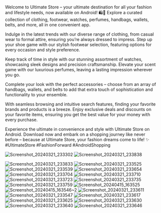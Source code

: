 Welcome to Ultimate Store – your ultimate destination for all your fashion and lifestyle needs, now available on Android! 🛍️📲 Explore a curated collection of clothing, footwear, watches, perfumes, handbags, wallets, belts, and more, all in one convenient app.

Indulge in the latest trends with our diverse range of clothing, from casual wear to formal attire, ensuring you’re always dressed to impress. Step up your shoe game with our stylish footwear selection, featuring options for every occasion and style preference.

Keep track of time in style with our stunning assortment of watches, showcasing sleek designs and precision craftsmanship. Elevate your scent game with our luxurious perfumes, leaving a lasting impression wherever you go.

Complete your look with the perfect accessories – choose from an array of handbags, wallets, and belts to add that extra touch of sophistication and functionality to your ensemble.

With seamless browsing and intuitive search features, finding your favorite brands and products is a breeze. Enjoy exclusive deals and discounts on your favorite items, ensuring you get the best value for your money with every purchase.

Experience the ultimate in convenience and style with Ultimate Store on Android. Download now and embark on a shopping journey like never before – because at Ultimate Store, your fashion dreams come to life! ✨ #UltimateStore #FashionForward #AndroidShopping

![Screenshot_20240321_233302](https://github.com/vish27981/Ultimate-Store/assets/118104336/2c6dce11-2f7d-4315-94db-72677b5a79db) ![Screenshot_20240321_233838](https://github.com/vish27981/Ultimate-Store/assets/118104336/6dae2c9b-ca08-45c1-9764-2f00e3055a58)

![Screenshot_20240321_233833](https://github.com/vish27981/Ultimate-Store/assets/118104336/bb7da6f0-b249-4ef8-a3fb-a993eb96e26f)
![Screenshot_20240321_233525](https://github.com/vish27981/Ultimate-Store/assets/118104336/e3bd2390-8d7e-45cf-a51e-bacfc0837a4f)
![Screenshot_20240321_233539](https://github.com/vish27981/Ultimate-Store/assets/118104336/b7196de4-880e-4f94-a481-310cb0f42fc5)
![Screenshot_20240321_233654](https://github.com/vish27981/Ultimate-Store/assets/118104336/6a8ababc-9b03-45fa-8dcb-4e96d93b63a8)
![Screenshot_20240321_233704](https://github.com/vish27981/Ultimate-Store/assets/118104336/beaf041b-24b2-442e-b3c7-8142546441f1)
![Screenshot_20240321_233710](https://github.com/vish27981/Ultimate-Store/assets/118104336/1d3a05fc-7756-47c8-87c9-1f4f10fb963d)
![Screenshot_20240321_233723](https://github.com/vish27981/Ultimate-Store/assets/118104336/4d0a2f3d-0809-46e8-b028-20e93c2cf1a5)
![Screenshot_20240321_233735](https://github.com/vish27981/Ultimate-Store/assets/118104336/188cbaee-6011-48ad-bc9e-f99f4c1c57fb)
![Screenshot_20240321_233759](https://github.com/vish27981/Ultimate-Store/assets/118104336/15f05d53-2cde-4a0a-91f0-950140b5dadd)
![Screenshot_20240415_163525](https://github.com/vish27981/Ultimate-Store/assets/118104336/0a69708d-23a3-4154-886e-95d70cf683a9)
![Screenshot_20240415_163546~2](https://github.com/vish27981/Ultimate-Store/assets/118104336/9b58ec65-dde6-4f9a-bfa6-e9fe19fbf675)
![Screenshot_20240321_233611](https://github.com/vish27981/Ultimate-Store/assets/118104336/db6c1831-a637-44eb-aca5-78d22148485a)
![Screenshot_20240321_233547](https://github.com/vish27981/Ultimate-Store/assets/118104336/2e64482d-140c-4529-b09c-9c8898572e24)
![Screenshot_20240321_233617](https://github.com/vish27981/Ultimate-Store/assets/118104336/39af609b-a1d9-426c-94cd-8f6315eaee45)
![Screenshot_20240321_233625](https://github.com/vish27981/Ultimate-Store/assets/118104336/a0859e39-6310-4f09-b75c-cac09dfa7852)
![Screenshot_20240321_233630](https://github.com/vish27981/Ultimate-Store/assets/118104336/fcc83082-3b45-463d-b499-e49a23861540)
![Screenshot_20240321_233640](https://github.com/vish27981/Ultimate-Store/assets/118104336/d402c635-d66a-4a03-85bb-a8366444b4e4)
![Screenshot_20240321_233646](https://github.com/vish27981/Ultimate-Store/assets/118104336/8baa6c03-c516-4088-bc03-543d087c533b)




















